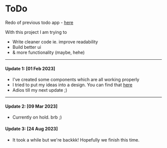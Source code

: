 # ToDo

Redo of previous todo app - [here](https://github.com/Larkuo/todoApp)

With this project I am trying to
 - Write cleaner code ie. improve readability
 - Build better ui
 - & more functionality (maybe, hehe)

---
#### Update 1: [01 Feb 2023] 

 - I've created some components which are all working properly 
 - I tried to put my ideas into a design. You can find that [here](https://www.figma.com/file/pzw9YLAHNdBkgdZywIWIRb/ToDo---Personal?node-id=0%3A1&t=TFn7fWysGSNxiXRd-1)
 - Adios till my next update ;)

---
#### Update 2: [09 Mar 2023]

- Currently on hold. brb ;)

#### Update 3: [24 Aug 2023]

- It took a while but we're backkk! Hopefully we finish this time.
